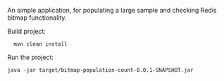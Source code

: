 An simple application, for populating a large sample and checking Redis bitmap functionality.

Build project:
```shell
  mvn clean install
```

Run the project:
```shell
java -jar target/bitmap-population-count-0.0.1-SNAPSHOT.jar
```